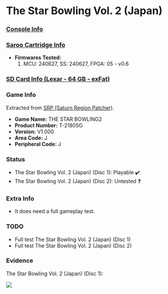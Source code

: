 # The Star Bowling Vol. 2 (Japan)

### [Console Info](../../../../Info/Consoles/VA13/README.md)

### [Saroo Cartridge Info](../../../../Info/Cartridges/GuangzhouSanStarOnlineShop/1.6/README.md)

- <b>Firmwares Tested:</b>
  1. MCU: 240627, SS: 240627, FPGA: 05 - v0.6

### [SD Card Info (Lexar - 64 GB - exFat)](../../../../Info/SdCards/Lexar/64GB/exfat/README.md)

### Game Info

Extracted from [SRP (Saturn Region Patcher)](https://segaxtreme.net/resources/saturn-region-patcher.81/download).

- <b>Game Name:</b> THE STAR BOWLING2
- <b>Product Number:</b> T-21805G
- <b>Version:</b> V1.000
- <b>Area Code:</b> J
- <b>Peripheral Code:</b> J

### Status

- The Star Bowling Vol. 2 (Japan) (Disc 1): Playable :heavy_check_mark:
- The Star Bowling Vol. 2 (Japan) (Disc 2): Untested :question:

### Extra Info

- It does need a full gameplay test.

### TODO

- Full test The Star Bowling Vol. 2 (Japan) (Disc 1)
- Full test The Star Bowling Vol. 2 (Japan) (Disc 2)

### Evidence

The Star Bowling Vol. 2 (Japan) (Disc 1):

[![](https://img.youtube.com/vi/zBtEu1u3WYE/0.jpg)](https://www.youtube.com/watch?v=zBtEu1u3WYE)
